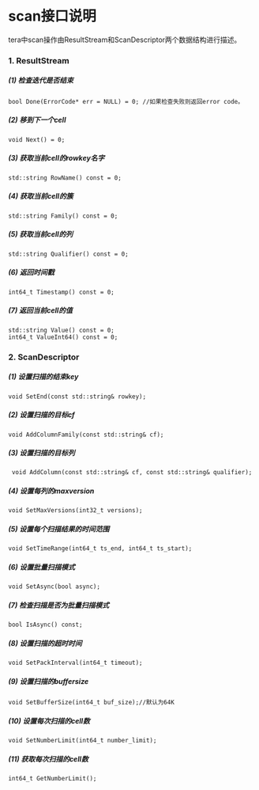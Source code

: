 
# scan接口说明
tera中scan操作由ResultStream和ScanDescriptor两个数据结构进行描述。
### 1. ResultStream

##### (1) 检查迭代是否结束
```
bool Done(ErrorCode* err = NULL) = 0; //如果检查失败则返回error code。
```

##### (2) 移到下一个cell

```
void Next() = 0;
```

##### (3) 获取当前cell的rowkey名字
```
std::string RowName() const = 0;
```
##### (4) 获取当前cell的簇
```
std::string Family() const = 0;
```
 
##### (5) 获取当前cell的列
```
std::string Qualifier() const = 0;
```
 
##### (6) 返回时间戳
```
int64_t Timestamp() const = 0;
```
 
##### (7) 返回当前cell的值
```
std::string Value() const = 0;
int64_t ValueInt64() const = 0;
```

### 2. ScanDescriptor
 
##### (1) 设置扫描的结束key
```
void SetEnd(const std::string& rowkey);
```

##### (2) 设置扫描的目标cf

```
void AddColumnFamily(const std::string& cf);
```

##### (3) 设置扫描的目标列
```
 void AddColumn(const std::string& cf, const std::string& qualifier);
```  
##### (4) 设置每列的maxversion
```
void SetMaxVersions(int32_t versions);
```
 
##### (5) 设置每个扫描结果的时间范围
```
void SetTimeRange(int64_t ts_end, int64_t ts_start);
```
 
##### (6) 设置批量扫描模式
```
void SetAsync(bool async);
```
 
##### (7) 检查扫描是否为批量扫描模式
```
bool IsAsync() const;
```
 
##### (8) 设置扫描的超时时间
```
void SetPackInterval(int64_t timeout);
```
 
##### (9) 设置扫描的buffersize
```
void SetBufferSize(int64_t buf_size);//默认为64K
```
 
##### (10) 设置每次扫描的cell数
```
void SetNumberLimit(int64_t number_limit);
```
 
##### (11) 获取每次扫描的cell数
```
int64_t GetNumberLimit();
```

